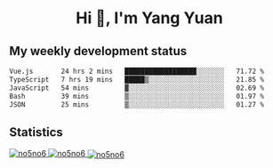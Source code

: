 <h1 align="center">Hi 👋, I'm Yang Yuan</h1>


## My weekly development status
<!--START_SECTION:waka-->

```txt
Vue.js       24 hrs 2 mins   ██████████████████░░░░░░░   71.72 %
TypeScript   7 hrs 19 mins   █████▒░░░░░░░░░░░░░░░░░░░   21.85 %
JavaScript   54 mins         ▓░░░░░░░░░░░░░░░░░░░░░░░░   02.69 %
Bash         39 mins         ▒░░░░░░░░░░░░░░░░░░░░░░░░   01.97 %
JSON         25 mins         ▒░░░░░░░░░░░░░░░░░░░░░░░░   01.27 %
```

<!--END_SECTION:waka-->

## Statistics
<a href="https://github.com/anuraghazra/github-readme-stats">
  <img src="https://github-readme-stats.vercel.app/api/top-langs/?username=no5no6&theme=dracula" alt="no5no6">
</a>
<a href="https://github.com/anuraghazra/github-readme-stats">
  <img src="https://github-readme-stats.vercel.app/api?username=no5no6&show_icons=true&theme=dracula&line_height=40" alt="no5no6">
</a>
<a href="https://github.com/anuraghazra/github-readme-stats">
  <img align="center" src="https://github-readme-streak-stats.herokuapp.com/?user=no5no6&theme=dracula" alt="no5no6" />
</a>